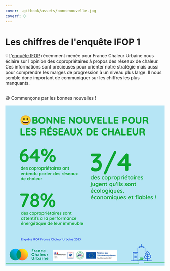 ```yaml
---
cover: .gitbook/assets/bonnenouvelle.jpg
coverY: 0
---
```


# Les chiffres de l'enquête IFOP 1

💡L'[enquête IFOP](https://france-chaleur-urbaine.beta.gouv.fr/documentation/enquete\_IFOP.pdf) récemment menée pour France Chaleur Urbaine nous éclaire sur l'opinion des copropriétaires à propos des réseaux de chaleur. Ces informations sont précieuses pour orienter notre stratégie mais aussi pour comprendre les marges de progression à un niveau plus large. Il nous semble donc important de communiquer sur les chiffres les plus manquants.

\
😃 Commençons par les bonnes nouvelles !

![](.gitbook/assets/ChiffreEnquete01.jpg)
